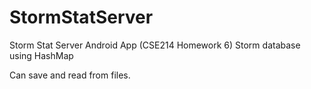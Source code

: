 # StormStatServer
Storm Stat Server Android App (CSE214 Homework 6)  Storm database using HashMap

Can save and read from files.
